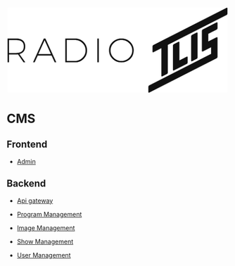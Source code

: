 <p align="center">
  <img src="https://raw.githubusercontent.com/tlis-radio/branding/main/main-logo/png/tlis-WS-black.png" alt="logo" width="500"/>
</p>

# CMS

## Frontend

- [Admin](https://github.com/tlis-radio/cms-admin-web)

## Backend

- [Api gateway](https://github.com/tlis-radio/cms-api-gateway)

- [Program Management](https://github.com/tlis-radio/cms-program-management-service)
- [Image Management](https://github.com/tlis-radio/cms-image-asset-management)
- [Show Management](https://github.com/tlis-radio/cms-show-management-service)
- [User Management](https://github.com/tlis-radio/cms-user-management-service)
